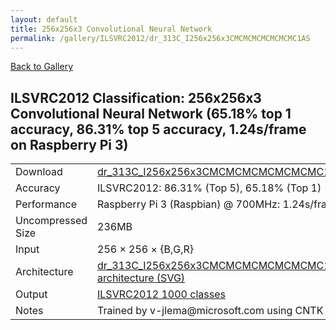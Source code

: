 ```yaml
---
layout: default
title: 256x256x3 Convolutional Neural Network
permalink: /gallery/ILSVRC2012/dr_313C_I256x256x3CMCMCMCMCMCMCMC1AS
---
```


[Back to Gallery](/ELL/gallery)

## ILSVRC2012 Classification: 256x256x3 Convolutional Neural Network (65.18% top 1 accuracy, 86.31% top 5 accuracy, 1.24s/frame on Raspberry Pi 3)

<table class="table table-striped table-bordered">
    <tr>
        <td> Download </td>
        <td colspan="3"> <a href="https://github.com/Microsoft/ELL-models/raw/master/models/ILSVRC2012/dr_313C_I256x256x3CMCMCMCMCMCMCMC1AS/dr_313C_I256x256x3CMCMCMCMCMCMCMC1AS.ell.zip">dr_313C_I256x256x3CMCMCMCMCMCMCMC1AS.ell.zip</a></td>
    </tr>
    <tr>
        <td> Accuracy </td>
        <td colspan="3"> ILSVRC2012: 86.31% (Top 5), 65.18% (Top 1) </td>
    </tr>
    <tr>
        <td> Performance </td>
        <td colspan="3"> Raspberry Pi 3 (Raspbian) @ 700MHz: 1.24s/frame </td>
    </tr>
    <tr>
        <td> Uncompressed Size </td>
        <td colspan="3"> 236MB </td>
    </tr>
    <tr>
        <td> Input </td>
        <td colspan="3"> 256 &times; 256 &times; {B,G,R} </td>
    </tr>
    <tr>
        <td> Architecture </td>
        <td>
            <a href="https://github.com/Microsoft/ELL-models/raw/master/models/ILSVRC2012/dr_313C_I256x256x3CMCMCMCMCMCMCMC1AS/dr_313C_I256x256x3CMCMCMCMCMCMCMC1AS.cntk.svg?sanitize=true" target="_blank">dr_313C_I256x256x3CMCMCMCMCMCMCMC1AS architecture (SVG)</a>
        </td>
    </tr>
    <tr>
        <td> Output </td>
        <td colspan="3"> <a href="https://github.com/Microsoft/ELL-models/raw/master/models/ILSVRC2012/categories.txt">ILSVRC2012 1000 classes</a> </td>
    </tr>
    <tr>
        <td> Notes </td>
        <td colspan="3"> Trained by v-jlema@microsoft.com using CNTK 2.3.1 </td>
    </tr>
</table>

